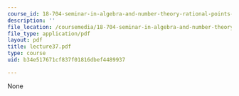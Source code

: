 ```yaml
---
course_id: 18-704-seminar-in-algebra-and-number-theory-rational-points-on-elliptic-curves-fall-2004
description: ''
file_location: /coursemedia/18-704-seminar-in-algebra-and-number-theory-rational-points-on-elliptic-curves-fall-2004/b34e517671cf837f01816dbef4489937_lecture37.pdf
file_type: application/pdf
layout: pdf
title: lecture37.pdf
type: course
uid: b34e517671cf837f01816dbef4489937

---
```

None